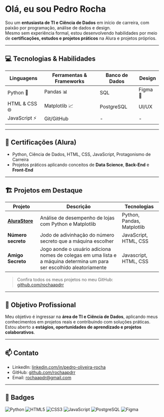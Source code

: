 #  Olá, eu sou Pedro Rocha

Sou um **entusiasta de TI e Ciência de Dados** em início de carreira, com paixão por programação, análise de dados e design.  
Mesmo sem experiência formal, estou desenvolvendo habilidades por meio de **certificações, estudos e projetos práticos** na Alura e projetos próprios.

---

## 💻 Tecnologias & Habilidades

| Linguagens | Ferramentas & Frameworks | Banco de Dados | Design |
|------------|-------------------------|----------------|--------|
| Python 🐍 | Pandas 📊 | SQL | Figma 🎨 |
| HTML & CSS 🌐 | Matplotlib 📈 | PostgreSQL | UI/UX |
| JavaScript ⚡ | Git/GitHub | - | - |

---

## 🏅 Certificações (Alura)

- Python, Ciência de Dados, HTML, CSS, JavaScript, Protagonismo de Carreira 
- Projetos práticos aplicando conceitos de **Data Science**, **Back-End** e **Front-End**  

---

## 🏗️ Projetos em Destaque

| Projeto | Descrição | Tecnologias |
|---------|-----------|------------|
| **[AluraStore](https://github.com/rochaapdrr/Challenge---AluraStore)** | Análise de desempenho de lojas com Python e Matplotlib | Python, Pandas, Matplotlib |
| **Número secreto** | Jodo de adivinhação do número secreto que a máquina escolher  | JavaScript, HTML, CSS |
| **Amigo Secreto** | Jogo aonde o usuário adiciona nomes de colegas em uma lista e a máquina determina um para ser escolhido aleatoriamente | Javascript, HTML, CSS |


> Confira todos os meus projetos no meu GitHub: [github.com/rochaapdrr](https://github.com/rochaapdrr)

---

## 🎯 Objetivo Profissional

Meu objetivo é ingressar na **área de TI e Ciência de Dados**, aplicando meus conhecimentos em projetos reais e contribuindo com soluções práticas.  
Estou aberto a **estágios, oportunidades de aprendizado e projetos colaborativos**.

---

## 📫 Contato

- LinkedIn: [linkedin.com/in/pedro-oliveira-rocha](www.linkedin.com/in/pedro-oliveira-rocha)  
- GitHub: [github.com/rochaapdrr](https://github.com/rochaapdrr)  
- Email: rochaapdr@gmail.com  

---

## 🔗 Badges 

![Python](https://img.shields.io/badge/Python-3776AB?style=for-the-badge&logo=python&logoColor=white)
![HTML5](https://img.shields.io/badge/HTML5-E34F26?style=for-the-badge&logo=html5&logoColor=white)
![CSS3](https://img.shields.io/badge/CSS3-1572B6?style=for-the-badge&logo=css3&logoColor=white)
![JavaScript](https://img.shields.io/badge/JavaScript-F7DF1E?style=for-the-badge&logo=javascript&logoColor=black)
![PostgreSQL](https://img.shields.io/badge/PostgreSQL-4169E1?style=for-the-badge&logo=postgresql&logoColor=white)
![Figma](https://img.shields.io/badge/Figma-F24E1E?style=for-the-badge&logo=figma&logoColor=white)
